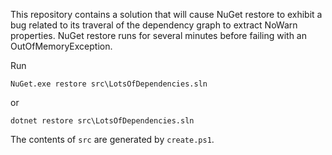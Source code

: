 This repository contains a solution that will cause NuGet restore to exhibit a
bug related to its traveral of the dependency graph to extract NoWarn
properties. NuGet restore runs for
 several minutes before failing with an
OutOfMemoryException.

Run

```
NuGet.exe restore src\LotsOfDependencies.sln
```
or
```
dotnet restore src\LotsOfDependencies.sln
```

The contents of `src` are generated by `create.ps1`.
